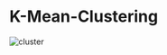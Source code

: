 # K-Mean-Clustering
![cluster](https://github.com/EkabTawo/K-Mean-Clustering/assets/43615880/1bac2c0c-1032-4f24-b40c-b8484f5a80af)
